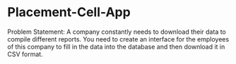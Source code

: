 # Placement-Cell-App
Problem Statement: A company constantly needs to download their data to compile different reports. You need to create an interface for the employees of this company to fill in the data into the database and then download it in CSV format.
